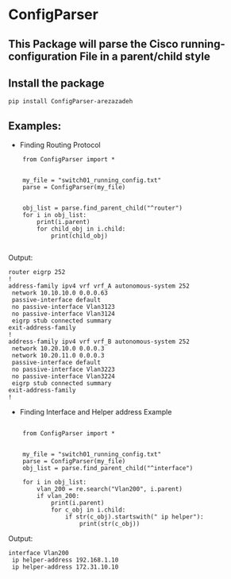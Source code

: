 # ConfigParser
## This Package will parse the Cisco running-configuration File in a parent/child style

## Install the package 

`pip install ConfigParser-arezazadeh`

## Examples:

* Finding Routing Protocol
```
    from ConfigParser import *
    
    
    my_file = "switch01_running_config.txt"
    parse = ConfigParser(my_file)
    
    
    obj_list = parse.find_parent_child("^router")
    for i in obj_list:
        print(i.parent)
        for child_obj in i.child:
            print(child_obj)
 
 ```
 Output:
 
 ```
 router eigrp 252
 !
 address-family ipv4 vrf vrf_A autonomous-system 252
  network 10.10.10.0 0.0.0.63
  passive-interface default
  no passive-interface Vlan3123
  no passive-interface Vlan3124
  eigrp stub connected summary
 exit-address-family
 !
 address-family ipv4 vrf vrf_B autonomous-system 252
  network 10.20.10.0 0.0.0.3
  network 10.20.11.0 0.0.0.3
  passive-interface default
  no passive-interface Vlan3223
  no passive-interface Vlan3224
  eigrp stub connected summary
 exit-address-family
 !

 ```
 
 * Finding Interface and Helper address Example 
```

    from ConfigParser import *


    my_file = "switch01_running_config.txt"
    parse = ConfigParser(my_file)
    obj_list = parse.find_parent_child("^interface")

    for i in obj_list:
        vlan_200 = re.search("Vlan200", i.parent)
        if vlan_200:
            print(i.parent)
            for c_obj in i.child:
                if str(c_obj).startswith(" ip helper"):
                    print(str(c_obj))
```
Output: 

```
interface Vlan200
 ip helper-address 192.168.1.10
 ip helper-address 172.31.10.10
```
